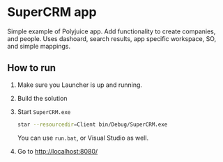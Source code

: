 SuperCRM app
==================

Simple example of Polyjuice app. 
Add functionality to create companies, and people. Uses dashoard, search results, app specific workspace, SO, and simple mappings.

## How to run

1. Make sure you Launcher is up and running.
2. Build the solution
3. Start `SuperCRM.exe` 

   ```bash
   star --resourcedir=Client bin/Debug/SuperCRM.exe 
   ```
   You can use `run.bat`, or Visual Studio as well.
4. Go to [http://localhost:8080/](http://localhost:8080/)
